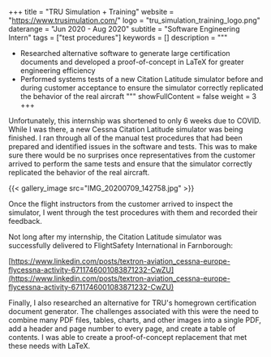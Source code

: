 +++
title = "TRU Simulation + Training"
website = "https://www.trusimulation.com/"
logo = "tru_simulation_training_logo.png"
daterange = "Jun 2020 - Aug 2020"
subtitle = "Software Engineering Intern"
tags = ["test procedures"]
keywords = []
description = """
- Researched alternative software to generate large certification documents and developed a proof-of-concept in LaTeX for greater engineering efficiency
- Performed systems tests of a new Citation Latitude simulator before and during customer acceptance to ensure the simulator correctly replicated the behavior of the real aircraft
"""
showFullContent = false
weight = 3
+++

Unfortunately, this internship was shortened to only 6 weeks due to COVID. While I was
there, a new Cessna Citation Latitude simulator was being finished.
I ran through all of the manual test procedures that had been prepared
and identified issues in the software and tests. This was to make sure there
would be no surprises once representatives from the customer arrived to perform the same
tests and ensure that the simulator correctly replicated the behavior of the real
aircraft.

{{< gallery_image src="IMG_20200709_142758.jpg" >}}

Once the flight instructors from the customer arrived to inspect the simulator,
I went through the test procedures with them and recorded their feedback.

Not long after my internship, the Citation Latitude simulator was successfully
delivered to FlightSafety International in Farnborough:

[https://www.linkedin.com/posts/textron-aviation_cessna-europe-flycessna-activity-6711746001083871232-CwZU](https://www.linkedin.com/posts/textron-aviation_cessna-europe-flycessna-activity-6711746001083871232-CwZU)

Finally, I also researched an alternative
for TRU's homegrown certification document generator. The challenges associated with
this were the need to combine many PDF files, tables, charts, and other images
into a single PDF, add a header and page number to every page, and create
a table of contents. I was able to create a proof-of-concept replacement that
met these needs with LaTeX.

